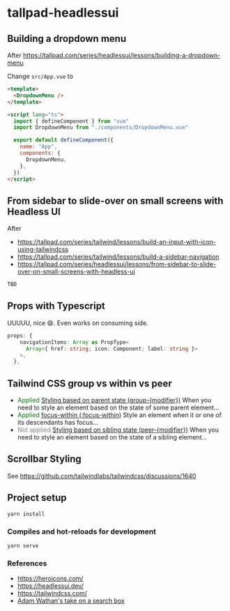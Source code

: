 # tallpad-headlessui

## Building a dropdown menu

After https://tallpad.com/series/headlessui/lessons/building-a-dropdown-menu

Change `src/App.vue` to

```html
<template>
  <DropdownMenu />
</template>

<script lang="ts">
  import { defineComponent } from "vue"
  import DropdownMenu from "./components/DropdownMenu.vue"

  export default defineComponent({
    name: "App",
    components: {
      DropdownMenu,
    },
  })
</script>
```

## From sidebar to slide-over on small screens with Headless UI

After

- https://tallpad.com/series/tailwind/lessons/build-an-input-with-icon-using-tailwindcss
- https://tallpad.com/series/tailwind/lessons/build-a-sidebar-navigation
- https://tallpad.com/series/headlessui/lessons/from-sidebar-to-slide-over-on-small-screens-with-headless-ui

```html
TBD
```

## Props with Typescript

UUUUU, nice :smile:. Even works on consuming side.

```ts
props: {
    navigationItems: Array as PropType<
      Array<{ href: string; icon: Component; label: string }>
    >,
  },
```

## Tailwind CSS group vs within vs peer

- <span style="color:green">Applied</span> [Styling based on parent state (group-{modifier})](https://tailwindcss.com/docs/hover-focus-and-other-states#styling-based-on-parent-state)
  When you need to style an element based on the state of some parent element...
- <span style="color:green">Applied</span> [focus-within (:focus-within)](https://tailwindcss.com/docs/hover-focus-and-other-states#focus-within) Style an element when it or one of its descendants has focus...
- <span style="color:gray">Not applied</span> [Styling based on sibling state (peer-{modifier})](https://tailwindcss.com/docs/hover-focus-and-other-states#styling-based-on-sibling-state) When you need to style an element based on the state of a sibling element...

## Scrollbar Styling

See https://github.com/tailwindlabs/tailwindcss/discussions/1640

## Project setup

```
yarn install
```

### Compiles and hot-reloads for development

```
yarn serve
```

### References

- https://heroicons.com/
- https://headlessui.dev/
- https://tailwindcss.com/
- [Adam Wathan's take on a search box](https://youtu.be/6xgMkGMIudE?t=1821)
